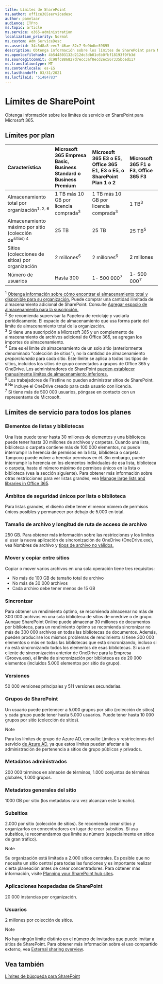 ```yaml
---
title: Límites de SharePoint
ms.author: office365servicedesc
author: pamelaar
audience: ITPro
ms.topic: article
ms.service: o365-administration
localization_priority: Normal
ms.custom: Adm_ServiceDesc
ms.assetid: 34c5d8a8-eec7-46ae-82c7-9e9bdbe39895
description: Obtenga información sobre los límites de SharePoint para Microsoft 365 y los planes independientes.
ms.openlocfilehash: 4b544803132d212dc3db01c6b0fbf18193f9fb3d
ms.sourcegitcommit: dc98fc886827d7ecc3af8ecd2ec567335bced117
ms.translationtype: MT
ms.contentlocale: es-ES
ms.lasthandoff: 03/31/2021
ms.locfileid: "51484783"
---
```

# <a name="sharepoint-limits"></a>Límites de SharePoint

Obtenga información sobre los límites de servicio en SharePoint para Microsoft 365.
  
## <a name="limits-by-plan"></a>Límites por plan 

| Característica | Microsoft 365 Empresa Basic, Business Standard o Business Premium | Microsoft 365 E3 o E5, Office 365 E1, E3 o E5, o SharePoint Plan 1 o 2 | Microsoft 365 F1 o F3, Office 365 F3 |
|:-----|:-----|:-----|:-----|
|Almacenamiento total por organización<sup>1, 2, 6</sup> <br/> |1 TB más 10 GB por licencia comprada<sup>3</sup>  <br/> |1 TB más 10 GB por licencia comprada<sup>3</sup> <br/> |1 TB<sup>3</sup> <br/> |
|Almacenamiento máximo por sitio (colección de<sup>sitios) 4</sup><br/> |25 TB <br/> |25 TB <br/> |25 TB<sup>5</sup> <br/> |
|Sitios (colecciones de sitios) por organización  <br/> |2 millones<sup>6</sup> <br/> |2 millones<sup>6</sup> <br/> |2 millones<br/> |
|Número de usuarios  <br/> |Hasta 300  <br/> |1- 500 000<sup>7</sup> <br/> |1- 500 000<sup>7</sup> <br/> |
   
<sup>1</sup> [Obtenga información sobre cómo encontrar el almacenamiento total y disponible para su organización.](/sharepoint/manage-site-collection-storage-limits) Puede comprar una cantidad ilimitada de almacenamiento adicional de SharePoint. Consulte [Agregar espacio de almacenamiento para la suscripción.](/office365/admin/subscriptions-and-billing/add-storage-space) 
<br/><sup>2</sup> Se recomienda supervisar la Papelera de reciclaje y vaciarla periódicamente. El espacio de almacenamiento que usa forma parte del límite de almacenamiento total de la organización. 
<br/> <sup>3</sup> Si tiene una suscripción a Microsoft 365 y un complemento de almacenamiento de archivos adicional de Office 365, se agregan los importes de almacenamiento. 
<br/> <sup>4</sup> Este es el límite *de* almacenamiento de un solo sitio (anteriormente denominado "colección de sitios"), no la cantidad de almacenamiento *proporcionada* para cada sitio. Este límite se aplica a todos los tipos de sitios, incluidos los sitios de grupo conectados a grupos de Office 365 y OneDrive. Los administradores de SharePoint [pueden establecer manualmente límites de almacenamiento inferiores.](/sharepoint/manage-site-collection-storage-limits#manage-individual-site-storage-limits) 
<br/> <sup>5</sup> Los trabajadores de Firstline no pueden administrar sitios de SharePoint. 
<br/> <sup>6 No</sup> incluye el OneDrive creado para cada usuario con licencia. 
<br/> <sup>7</sup> Si tiene más de 500 000 usuarios, póngase en contacto con un representante de Microsoft. 
  
## <a name="service-limits-for-all-plans"></a>Límites de servicio para todos los planes

### <a name="items-in-lists-and-libraries"></a>Elementos de listas y bibliotecas

Una lista puede tener hasta 30 millones de elementos y una biblioteca puede tener hasta 30 millones de archivos y carpetas. Cuando una lista, biblioteca o carpeta contiene más de 100 000 elementos, no puede interrumpir la herencia de permisos en la lista, biblioteca o carpeta. Tampoco puede volver a heredar permisos en él. Sin embargo, puede interrumpir la herencia en los elementos individuales de esa lista, biblioteca o carpeta, hasta el número máximo de permisos únicos en la lista o biblioteca (vea la sección siguiente). Para obtener más información sobre otras restricciones para ver listas grandes, vea [Manage large lists and libraries in Office 365](https://support.office.com/article/b4038448-ec0e-49b7-b853-679d3d8fb784).

### <a name="unique-security-scopes-per-list-or-library"></a>Ámbitos de seguridad únicos por lista o biblioteca

Para listas grandes, el diseño debe tener el menor número de permisos únicos posibles y permanecer por debajo de 5.000 en total.

### <a name="file-size-and-file-path-length"></a>Tamaño de archivo y longitud de ruta de acceso de archivo

250 GB. Para obtener más información sobre las restricciones y los límites al usar la nueva aplicación de sincronización de OneDrive (OneDrive.exe), vea Nombres de archivo y [tipos de archivo no válidos.](https://support.office.com/article/64883a5d-228e-48f5-b3d2-eb39e07630fa)

### <a name="moving-and-copying-across-sites"></a>Mover y copiar entre sitios

Copiar o mover varios archivos en una sola operación tiene tres requisitos:

- No más de 100 GB de tamaño total de archivo
- No más de 30 000 archivos
- Cada archivo debe tener menos de 15 GB

### <a name="sync"></a>Sincronizar

Para obtener un rendimiento óptimo, se recomienda almacenar no más de 300 000 archivos en una sola biblioteca de sitios de onedrive o de grupo. Aunque SharePoint Online puede almacenar 30 millones de documentos por biblioteca, para un rendimiento óptimo se recomienda sincronizar no más de 300 000 archivos en todas las bibliotecas de documentos. Además, pueden producirse los mismos problemas de rendimiento si tiene 300 000 elementos o más en todas las bibliotecas que está sincronizando, incluso si no está sincronizando todos los elementos de esas bibliotecas. Si usa el cliente de sincronización anterior de OneDrive para la Empresa (Groove.exe), el límite de sincronización por biblioteca es de 20 000 elementos (incluidos 5.000 elementos por sitio de grupo).

### <a name="versions"></a>Versiones

50 000 versiones principales y 511 versiones secundarias.

### <a name="sharepoint-groups"></a>Grupos de SharePoint

Un usuario puede pertenecer a 5.000 grupos por sitio (colección de sitios) y cada grupo puede tener hasta 5.000 usuarios. Puede tener hasta 10 000 grupos por sitio (colección de sitios).

> [!NOTE]
> Para los límites de grupo de Azure AD, consulte Límites y restricciones del servicio [de Azure AD,](/azure/active-directory/users-groups-roles/directory-service-limits-restrictions) ya que estos límites pueden afectar a la administración de pertenencia a sitios de grupo públicos y privados.

### <a name="managed-metadata"></a>Metadatos administrados

200 000 términos en almacén de términos, 1.000 conjuntos de términos globales, 1.000 grupos.

### <a name="overall-site-metadata"></a>Metadatos generales del sitio

1000 GB por sitio (los metadatos rara vez alcanzan este tamaño).

### <a name="subsites"></a>Subsitios

2.000 por sitio (colección de sitios). Se recomienda crear sitios y organizarlos en concentradores en lugar de crear subsitios. Si usa subsitios, le recomendamos que limite su número (especialmente en sitios de gran tráfico).

> [!NOTE]
> Su organización está limitada a 2.000 sitios centrales. Es posible que no necesite un sitio central para todas las funciones y es importante realizar cierta planeación antes de crear concentradores. Para obtener más información, visite [Planning your SharePoint hub sites](/sharepoint/planning-hub-sites).

### <a name="sharepoint-hosted-applications"></a>Aplicaciones hospedadas de SharePoint

20 000 instancias por organización.

### <a name="users"></a>Usuarios

2 millones por colección de sitios.

> [!NOTE]
> No hay ningún límite distinto en el número de invitados que puede invitar a sitios de SharePoint. Para obtener más información sobre el uso compartido externo, vea [External sharing overview](/sharepoint/external-sharing-overview).

## <a name="see-also"></a>Vea también

[Límites de búsqueda para SharePoint](/sharepoint/search-limits)